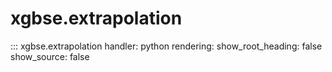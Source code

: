 # xgbse.extrapolation
::: xgbse.extrapolation
    handler: python
    rendering:
      show_root_heading: false
      show_source: false

